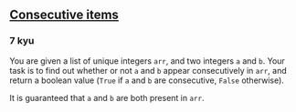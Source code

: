 <h2><a href=https://www.codewars.com/kata/5f6d533e1475f30001e47514/train/javascript target="_blank">Consecutive items</a></h2><h3>7 kyu</h3><p>You are given a list of unique integers <code>arr</code>, and two integers <code>a</code> and <code>b</code>. Your task is to find out whether or not <code>a</code> and <code>b</code> appear consecutively in <code>arr</code>, and return a boolean value (<code>True</code> if <code>a</code> and <code>b</code> are consecutive, <code>False</code> otherwise). </p><p>It is guaranteed that <code>a</code> and <code>b</code> are both present in <code>arr</code>.</p>